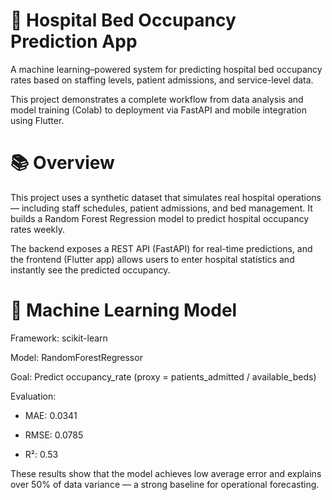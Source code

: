 # 🏥 Hospital Bed Occupancy Prediction App

A machine learning–powered system for predicting hospital bed occupancy rates based on staffing levels, patient admissions, and service-level data.

This project demonstrates a complete workflow from data analysis and model training (Colab) to deployment via FastAPI and mobile integration using Flutter.

# 📚 Overview

This project uses a synthetic dataset that simulates real hospital operations — including staff schedules, patient admissions, and bed management.
It builds a Random Forest Regression model to predict hospital occupancy rates weekly.

The backend exposes a REST API (FastAPI) for real-time predictions, and the frontend (Flutter app) allows users to enter hospital statistics and instantly see the predicted occupancy.

# 🧠 Machine Learning Model

Framework: scikit-learn

Model: RandomForestRegressor

Goal: Predict occupancy_rate (proxy = patients_admitted / available_beds)

Evaluation:

- MAE: 0.0341

- RMSE: 0.0785

- R²: 0.53

These results show that the model achieves low average error and explains over 50% of data variance — a strong baseline for operational forecasting.
